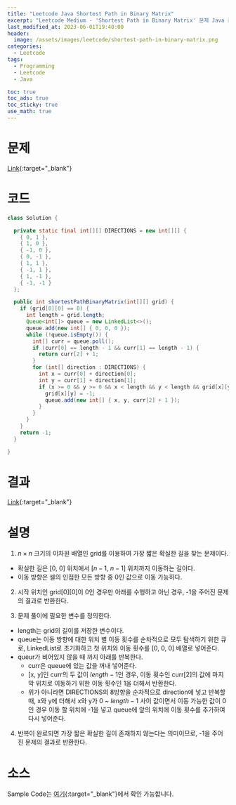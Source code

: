 ```yaml
---
title: "Leetcode Java Shortest Path in Binary Matrix"
excerpt: "Leetcode Medium - 'Shortest Path in Binary Matrix' 문제 Java 풀이"
last_modified_at: 2023-06-01T19:40:00
header:
  image: /assets/images/leetcode/shortest-path-in-binary-matrix.png
categories:
  - Leetcode
tags:
  - Programming
  - Leetcode
  - Java

toc: true
toc_ads: true
toc_sticky: true
use_math: true
---
```

# 문제
[Link](https://leetcode.com/problems/shortest-path-in-binary-matrix){:target="_blank"}

# 코드
```java
class Solution {

  private static final int[][] DIRECTIONS = new int[][] {
    { 0, 1 },
    { 1, 0 },
    { -1, 0 },
    { 0, -1 },
    { 1, 1 },
    { -1, 1 },
    { 1, -1 },
    { -1, -1 }
  };

  public int shortestPathBinaryMatrix(int[][] grid) {
    if (grid[0][0] == 0) {
      int length = grid.length;
      Queue<int[]> queue = new LinkedList<>();
      queue.add(new int[] { 0, 0, 0 });
      while (!queue.isEmpty()) {
        int[] curr = queue.poll();
        if (curr[0] == length - 1 && curr[1] == length - 1) {
          return curr[2] + 1;
        }
        for (int[] direction : DIRECTIONS) {
          int x = curr[0] + direction[0];
          int y = curr[1] + direction[1];
          if (x >= 0 && y >= 0 && x < length && y < length && grid[x][y] == 0) {
            grid[x][y] = -1;
            queue.add(new int[] { x, y, curr[2] + 1 });
          }
        }
      }
    }
    return -1;
  }

}
```

# 결과
[Link](https://leetcode.com/problems/shortest-path-in-binary-matrix/submissions/961564900/){:target="_blank"}

# 설명
1. $n \times n$ 크기의 이차원 배열인 grid를 이용하여 가장 짧은 확실한 길을 찾는 문제이다.
- 확실한 길은 [0, 0] 위치에서 [$n - 1$, $n - 1$] 위치까지 이동하는 길이다.
- 이동 방향은 셀의 인접한 모든 방향 중 0인 값으로 이동 가능하다.

2. 시작 위치인 grid[0][0]이 0인 경우만 아래를 수행하고 아닌 경우, -1을 주어진 문제의 결과로 반환한다.

3. 문제 풀이에 필요한 변수를 정의한다.
- length는 grid의 길이를 저장한 변수이다.
- queue는 이동 방향에 대한 위치 별 이동 횟수를 순차적으로 모두 탐색하기 위한 큐로, LinkedList로 초기화하고 첫 위치와 이동 횟수를 [0, 0, 0] 배열로 넣어준다.
- queur가 비어있지 않을 때 까지 아래를 반복한다.
  - curr은 queue에 있는 값을 꺼내 넣어준다.
  - [x, y]인 curr의 두 값이 $length - 1$인 경우, 이동 횟수인 curr[2]의 값에 마지막 위치로 이동하기 위한 이동 횟수인 1을 더해서 반환한다.
  - 위가 아니라면 DIRECTIONS의 8방향을 순차적으로 direction에 넣고 반복할 때, x와 y에 더해서 x와 y가 0 ~ $length - 1$ 사이 값이면서 이동 가능한 값이 0인 경우 이동 할 위치에 -1을 넣고 queue에 앞의 위치에 이동 횟수를 추가하여 다시 넣어준다.

4. 반복이 완료되면 가장 짧은 확실한 길이 존재하지 않는다는 의미이므로, -1을 주어진 문제의 결과로 반환한다.

# 소스
Sample Code는 [여기](https://github.com/GracefulSoul/leetcode/blob/master/src/main/java/gracefulsoul/problems/ShortestPathInBinaryMatrix.java){:target="_blank"}에서 확인 가능합니다.
